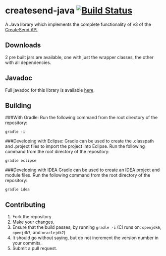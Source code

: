 # createsend-java [![Build Status](https://secure.travis-ci.org/campaignmonitor/createsend-java.png)][travis]

[travis]: http://travis-ci.org/campaignmonitor/createsend-java

A Java library which implements the complete functionality of v3 of the [CreateSend API](http://www.campaignmonitor.com/api/).

## Downloads
2 pre built jars are available, one with just the wrapper classes, the other with all dependencies.

## Javadoc
Full javadoc for this library is available [here](http://campaignmonitor.github.com/createsend-java/docs/).

## Building

###With Gradle:
Run the following command from the root directory of the repository:

    gradle -i

###Developing with Eclipse:
Gradle can be used to create the .classpath and .project files to import the project into Eclipse. Run the following command from the root directory of the repository:

    gradle eclipse
        
###Developing with IDEA
Gradle can be used to create an IDEA project and module files. Run the following command from the root directory of the repository:

    gradle idea

## Contributing
1. Fork the repository
2. Make your changes.
3. Ensure that the build passes, by running `gradle -i` (CI runs on: `openjdk6`, `openjdk7`, and `oraclejdk7`)
4. It should go without saying, but do not increment the version number in your commits.
5. Submit a pull request.